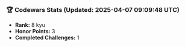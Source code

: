 ### 🏆 Codewars Stats (Updated: 2025-04-07 09:09:48 UTC)

- **Rank:** 8 kyu
- **Honor Points:** 3
- **Completed Challenges:** 1
